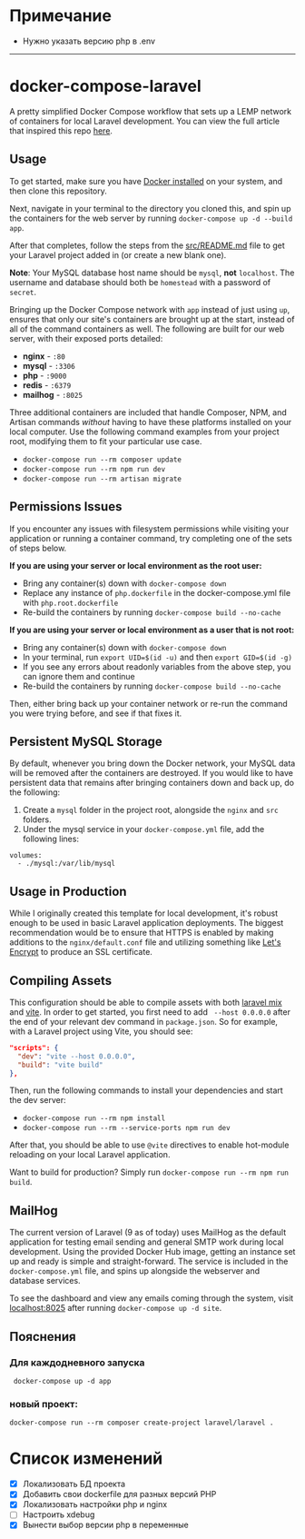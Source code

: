# Примечание
- Нужно указать версию php в .env


---

# docker-compose-laravel
A pretty simplified Docker Compose workflow that sets up a LEMP network of containers for local Laravel development. You can view the full article that inspired this repo [here](https://dev.to/aschmelyun/the-beauty-of-docker-for-local-laravel-development-13c0).

## Usage

To get started, make sure you have [Docker installed](https://docs.docker.com/docker-for-mac/install/) on your system, and then clone this repository.

Next, navigate in your terminal to the directory you cloned this, and spin up the containers for the web server by running `docker-compose up -d --build app`.

After that completes, follow the steps from the [src/README.md](src/README.md) file to get your Laravel project added in (or create a new blank one).

**Note**: Your MySQL database host name should be `mysql`, **not** `localhost`. The username and database should both be `homestead` with a password of `secret`. 

Bringing up the Docker Compose network with `app` instead of just using `up`, ensures that only our site's containers are brought up at the start, instead of all of the command containers as well. The following are built for our web server, with their exposed ports detailed:

- **nginx** - `:80`
- **mysql** - `:3306`
- **php** - `:9000`
- **redis** - `:6379`
- **mailhog** - `:8025` 

Three additional containers are included that handle Composer, NPM, and Artisan commands *without* having to have these platforms installed on your local computer. Use the following command examples from your project root, modifying them to fit your particular use case.

- `docker-compose run --rm composer update`
- `docker-compose run --rm npm run dev`
- `docker-compose run --rm artisan migrate`

## Permissions Issues

If you encounter any issues with filesystem permissions while visiting your application or running a container command, try completing one of the sets of steps below.

**If you are using your server or local environment as the root user:**

- Bring any container(s) down with `docker-compose down`
- Replace any instance of `php.dockerfile` in the docker-compose.yml file with `php.root.dockerfile`
- Re-build the containers by running `docker-compose build --no-cache`

**If you are using your server or local environment as a user that is not root:**

- Bring any container(s) down with `docker-compose down`
- In your terminal, run `export UID=$(id -u)` and then `export GID=$(id -g)`
- If you see any errors about readonly variables from the above step, you can ignore them and continue
- Re-build the containers by running `docker-compose build --no-cache`

Then, either bring back up your container network or re-run the command you were trying before, and see if that fixes it.

## Persistent MySQL Storage

By default, whenever you bring down the Docker network, your MySQL data will be removed after the containers are destroyed. If you would like to have persistent data that remains after bringing containers down and back up, do the following:

1. Create a `mysql` folder in the project root, alongside the `nginx` and `src` folders.
2. Under the mysql service in your `docker-compose.yml` file, add the following lines:

```
volumes:
  - ./mysql:/var/lib/mysql
```

## Usage in Production

While I originally created this template for local development, it's robust enough to be used in basic Laravel application deployments. The biggest recommendation would be to ensure that HTTPS is enabled by making additions to the `nginx/default.conf` file and utilizing something like [Let's Encrypt](https://hub.docker.com/r/linuxserver/letsencrypt) to produce an SSL certificate.

## Compiling Assets

This configuration should be able to compile assets with both [laravel mix](https://laravel-mix.com/) and [vite](https://vitejs.dev/). In order to get started, you first need to add ` --host 0.0.0.0` after the end of your relevant dev command in `package.json`. So for example, with a Laravel project using Vite, you should see:

```json
"scripts": {
  "dev": "vite --host 0.0.0.0",
  "build": "vite build"
},
```

Then, run the following commands to install your dependencies and start the dev server:

- `docker-compose run --rm npm install`
- `docker-compose run --rm --service-ports npm run dev`

After that, you should be able to use `@vite` directives to enable hot-module reloading on your local Laravel application.

Want to build for production? Simply run `docker-compose run --rm npm run build`.

## MailHog

The current version of Laravel (9 as of today) uses MailHog as the default application for testing email sending and general SMTP work during local development. Using the provided Docker Hub image, getting an instance set up and ready is simple and straight-forward. The service is included in the `docker-compose.yml` file, and spins up alongside the webserver and database services.

To see the dashboard and view any emails coming through the system, visit [localhost:8025](http://localhost:8025) after running `docker-compose up -d site`.


## Пояснения 

### Для каждодневного запуска
```docker-compose
 docker-compose up -d app
```

### новый проект:

```docker-compose
docker-compose run --rm composer create-project laravel/laravel .
```


# Список изменений
- [x] Локализовать БД проекта
- [x] Добавить свои dockerfile для разных версий PHP
- [x] Локализовать настройки php и nginx
- [ ] Настроить xdebug
- [x] Вынести выбор версии php в переменные